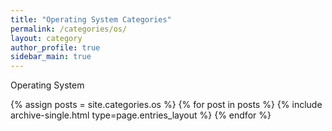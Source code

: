 ```yaml
---
title: "Operating System Categories"
permalink: /categories/os/
layout: category
author_profile: true
sidebar_main: true
---
```


Operating System

{% assign posts = site.categories.os %}
{% for post in posts %} {% include archive-single.html type=page.entries_layout %} {% endfor %}